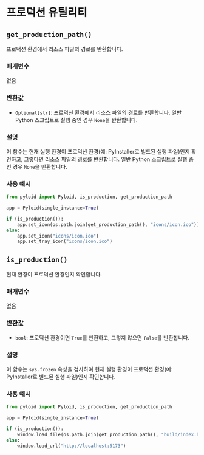 # 프로덕션 유틸리티

## `get_production_path()`

프로덕션 환경에서 리소스 파일의 경로를 반환합니다.

### 매개변수

없음

### 반환값

- `Optional[str]`: 프로덕션 환경에서 리소스 파일의 경로를 반환합니다. 일반 Python 스크립트로 실행 중인 경우 `None`을 반환합니다.

### 설명

이 함수는 현재 실행 환경이 프로덕션 환경(예: PyInstaller로 빌드된 실행 파일)인지 확인하고, 그렇다면 리소스 파일의 경로를 반환합니다. 일반 Python 스크립트로 실행 중인 경우 `None`을 반환합니다.

### 사용 예시

```python
from pyloid import Pyloid, is_production, get_production_path

app = Pyloid(single_instance=True)

if (is_production()):
    app.set_icon(os.path.join(get_production_path(), "icons/icon.ico"))
else:
    app.set_icon("icons/icon.ico")
    app.set_tray_icon("icons/icon.ico")
```

## `is_production()`

현재 환경이 프로덕션 환경인지 확인합니다.

### 매개변수

없음

### 반환값

- `bool`: 프로덕션 환경이면 `True`를 반환하고, 그렇지 않으면 `False`를 반환합니다.

### 설명

이 함수는 `sys.frozen` 속성을 검사하여 현재 실행 환경이 프로덕션 환경(예: PyInstaller로 빌드된 실행 파일)인지 확인합니다.

### 사용 예시

```python
from pyloid import Pyloid, is_production, get_production_path

app = Pyloid(single_instance=True)

if (is_production()):
    window.load_file(os.path.join(get_production_path(), "build/index.html"))
else:
    window.load_url("http://localhost:5173")
```
